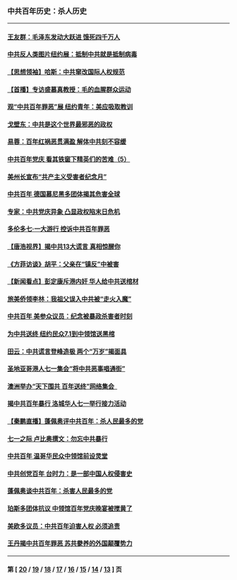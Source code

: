 ### 中共百年历史：杀人历史
---
#### [王友群：毛泽东发动大跃进 饿死四千万人](../../pages/nf1176106/n13177158.md?08250430) 
#### [中共反人类图片纽约展：抵制中共就是抵制病毒](../../pages/nf1176106/n13115371.md?08250430) 
#### [【思想领袖】哈斯：中共窜改国际人权规范](../../pages/nf1176106/n13053647.md?08250430) 
#### [【首播】专访盛慕真教授：毛的血腥群众运动](../../pages/nf1176106/n13091782.md?08250430) 
#### [观“中共百年罪恶”展 纽约青年：美应吸取教训](../../pages/nf1176106/n13085246.md?08250430) 
#### [戈壁东：中共是这个世界最邪恶的政权](../../pages/nf1176106/n13085641.md?08250430) 
#### [易蓉：百年红祸恶贯满盈 解体中共刻不容缓](../../pages/nf1176106/n13084455.md?08250430) 
#### [中共百年党庆 看其铁窗下精英们的苦难（5）](../../pages/nf1176106/n13076766.md?08250430) 
#### [美州长宣布“共产主义受害者纪念月”](../../pages/nf1176106/n13074024.md?08250430) 
#### [中共百年 德国慕尼黑多团体揭其危害全球](../../pages/nf1176106/n13068873.md?08250430) 
#### [专家：中共党庆异象 凸显政权陷末日危机](../../pages/nf1176106/n13067084.md?08250430) 
#### [多伦多七·一大游行 控诉中共百年罪恶](../../pages/nf1176106/n13062043.md?08250430) 
#### [【唐浩视界】揭中共13大谎言 真相惊醒你](../../pages/nf1176106/n13065208.md?08250430) 
#### [《方菲访谈》胡平：父亲在“镇反”中被害](../../pages/nf1176106/n13064114.md?08250430) 
#### [【新闻看点】彭定康斥港内奸 华人给中共送棺材](../../pages/nf1176106/n13064230.md?08250430) 
#### [旅美侨领李林：我祖父误入中共被“走火入魔”](../../pages/nf1176106/n13062777.md?08250430) 
#### [中共百年 美参众议员：纪念被暴政杀害者时刻](../../pages/nf1176106/n13063735.md?08250430) 
#### [为中共送终 纽约民众7.1到中领馆送黑棺](../../pages/nf1176106/n13062573.md?08250430) 
#### [田云：中共谎言登峰造极 两个“万岁”揭面具](../../pages/nf1176106/n13062013.md?08250430) 
#### [圣地亚哥港人七一集会“将中共恶事唱通街”](../../pages/nf1176106/n13062681.md?08250430) 
#### [澳洲举办“天下围共 百年送终”网络集会  ](../../pages/nf1176106/n13054366.md?08250430) 
#### [揭中共百年暴行 洛城华人七一举行接力活动](../../pages/nf1176106/n13061979.md?08250430) 
#### [【秦鹏直播】蓬佩奥评中共百年：杀人民最多的党](../../pages/nf1176106/n13061736.md?08250430) 
#### [七一之际 卢比奥撰文：勿忘中共暴行](../../pages/nf1176106/n13061044.md?08250430) 
#### [中共百年 温哥华民众中领馆前设灵堂](../../pages/nf1176106/n13061399.md?08250430) 
#### [中共创党百年 台时力：是一部中国人权侵害史](../../pages/nf1176106/n13060687.md?08250430) 
#### [蓬佩奥谈中共百年：杀害人民最多的党](../../pages/nf1176106/n13061271.md?08250430) 
#### [珀斯多团体抗议 中领馆百年党庆晚宴被搅黄了](../../pages/nf1176106/n13061220.md?08250430) 
#### [美欧多议员：中共百年迫害人权 必须追责](../../pages/nf1176106/n13061062.md?08250430) 
#### [王丹揭中共百年罪恶 苏共豢养的外国颠覆势力](../../pages/nf1176106/n13060640.md?08250430) 

---
#### 第 [ [20](./20.md?08250430) / [19](./19.md?08250430) / [18](./18.md?08250430) / [17](./17.md?08250430) / [16](./16.md?08250430) / [15](./15.md?08250430) / [14](./14.md?08250430) / [13](./13.md?08250430) ] 页
